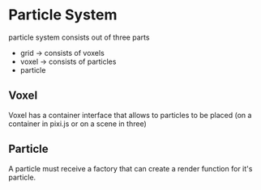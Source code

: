 # Particle System
particle system consists out of three parts 

* grid -> consists of voxels
* voxel -> consists of particles
* particle

## Voxel
Voxel has a container interface that allows to particles to be placed (on a container in pixi.js or on a scene in three)

## Particle
A particle must receive a factory that can create a render function for it's particle.




